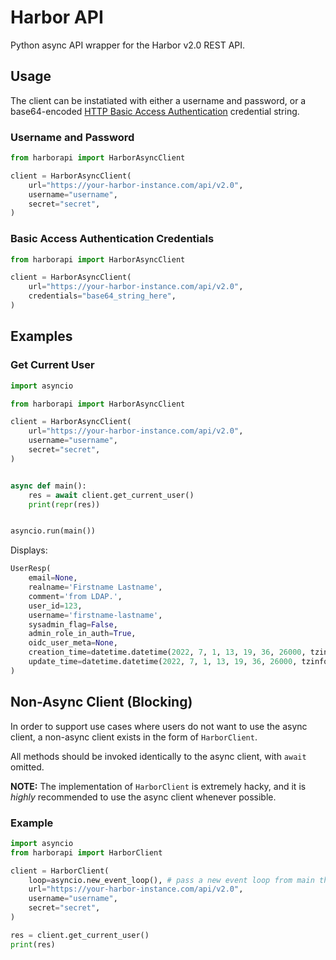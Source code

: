 # Harbor API

Python async API wrapper for the Harbor v2.0 REST API.

## Usage

The client can be instatiated with either a username and password, or a base64-encoded [HTTP Basic Access Authentication](https://en.wikipedia.org/wiki/Basic_access_authentication) credential string.

### Username and Password

```py
from harborapi import HarborAsyncClient

client = HarborAsyncClient(
    url="https://your-harbor-instance.com/api/v2.0",
    username="username",
    secret="secret",
)
```

### Basic Access Authentication Credentials

```py
from harborapi import HarborAsyncClient

client = HarborAsyncClient(
    url="https://your-harbor-instance.com/api/v2.0",
    credentials="base64_string_here",
)
```


## Examples

### Get Current User

```py
import asyncio

from harborapi import HarborAsyncClient

client = HarborAsyncClient(
    url="https://your-harbor-instance.com/api/v2.0",
    username="username",
    secret="secret",
)


async def main():
    res = await client.get_current_user()
    print(repr(res))


asyncio.run(main())
```

Displays:

```py
UserResp(
    email=None, 
    realname='Firstname Lastname', 
    comment='from LDAP.', 
    user_id=123, 
    username='firstname-lastname', 
    sysadmin_flag=False, 
    admin_role_in_auth=True, 
    oidc_user_meta=None, 
    creation_time=datetime.datetime(2022, 7, 1, 13, 19, 36, 26000, tzinfo=datetime.timezone.utc), 
    update_time=datetime.datetime(2022, 7, 1, 13, 19, 36, 26000, tzinfo=datetime.timezone.utc)
)
```

## Non-Async Client (Blocking)

In order to support use cases where users do not want to use the async client, a non-async client exists in the form of `HarborClient`.

All methods should be invoked identically to the async client, with `await` omitted.

**NOTE:** The implementation of `HarborClient` is extremely hacky, and it is _highly_ recommended to use the async client whenever possible.

### Example

```py
import asyncio
from harborapi import HarborClient

client = HarborClient(
    loop=asyncio.new_event_loop(), # pass a new event loop from main thread
    url="https://your-harbor-instance.com/api/v2.0",
    username="username",
    secret="secret",
)

res = client.get_current_user()
print(res)
```